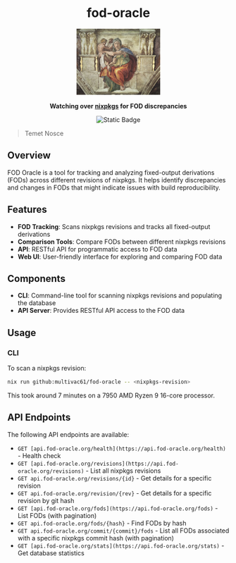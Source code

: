 <div align="center">

# fod-oracle

  <img src="./docs/sibyl.webp" height="150"/>

**Watching over [nixpkgs](https://github.com/NixOS/nixpkgs) for FOD discrepancies**

<p>
<img alt="Static Badge" src="https://img.shields.io/badge/Status-experimental-orange">
</p>

</div>

> Temet Nosce

## Overview

FOD Oracle is a tool for tracking and analyzing fixed-output derivations (FODs) across different revisions of nixpkgs. It helps identify discrepancies and changes in FODs that might indicate issues with build reproducibility.

## Features

- **FOD Tracking**: Scans nixpkgs revisions and tracks all fixed-output derivations
- **Comparison Tools**: Compare FODs between different nixpkgs revisions
- **API**: RESTful API for programmatic access to FOD data
- **Web UI**: User-friendly interface for exploring and comparing FOD data

## Components

- **CLI**: Command-line tool for scanning nixpkgs revisions and populating the database
- **API Server**: Provides RESTful API access to the FOD data

## Usage

### CLI

To scan a nixpkgs revision:

```bash
nix run github:multivac61/fod-oracle -- <nixpkgs-revision>
```

This took around 7 minutes on a 7950 AMD Ryzen 9 16-core processor.

## API Endpoints

The following API endpoints are available:

- `GET [api.fod-oracle.org/health](https://api.fod-oracle.org/health)` - Health check
- `GET [api.fod-oracle.org/revisions](https://api.fod-oracle.org/revisions)` - List all nixpkgs revisions
- `GET api.fod-oracle.org/revisions/{id}` - Get details for a specific revision
- `GET api.fod-oracle.org/revision/{rev}` - Get details for a specific revision by git hash
- `GET [api.fod-oracle.org/fods](https://api.fod-oracle.org/fods)` - List FODs (with pagination)
- `GET api.fod-oracle.org/fods/{hash}` - Find FODs by hash
- `GET api.fod-oracle.org/commit/{commit}/fods` - List all FODs associated with a specific nixpkgs commit hash (with pagination)
- `GET [api.fod-oracle.org/stats](https://api.fod-oracle.org/stats)` - Get database statistics
